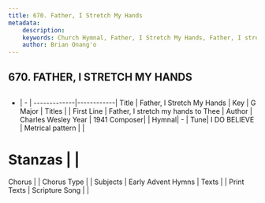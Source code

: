 ```yaml
---
title: 670. Father, I Stretch My Hands
metadata:
    description: 
    keywords: Church Hymnal, Father, I Stretch My Hands, Father, I stretch my hands to Thee, 
    author: Brian Onang'o
---
```



## 670. FATHER, I STRETCH MY HANDS

```txt

```

- |   -  |
-------------|------------|
Title | Father, I Stretch My Hands |
Key | G Major |
Titles |  |
First Line | Father, I stretch my hands to Thee |
Author | Charles Wesley
Year | 1941
Composer|  |
Hymnal|  - |
Tune| I DO BELIEVE |
Metrical pattern | |
# Stanzas |  |
Chorus |  |
Chorus Type |  |
Subjects | Early Advent Hymns |
Texts |  |
Print Texts | 
Scripture Song |  |
  

